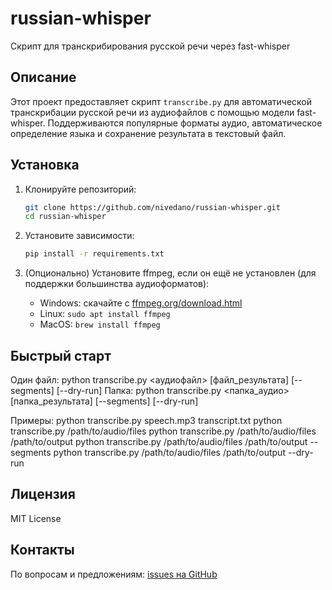 # russian-whisper

Скрипт для транскрибирования русской речи через fast-whisper

## Описание

Этот проект предоставляет скрипт `transcribe.py` для автоматической транскрибации русской речи из аудиофайлов с помощью модели fast-whisper. Поддерживаются популярные форматы аудио, автоматическое определение языка и сохранение результата в текстовый файл.

## Установка

1. Клонируйте репозиторий:

   ```bash
   git clone https://github.com/nivedano/russian-whisper.git
   cd russian-whisper
   ```

2. Установите зависимости:
  
   ```bash
   pip install -r requirements.txt
   ```

3. (Опционально) Установите ffmpeg, если он ещё не установлен (для поддержки большинства аудиоформатов):
   - Windows: скачайте с [ffmpeg.org/download.html](https://ffmpeg.org/download.html)
   - Linux: `sudo apt install ffmpeg`
   - MacOS: `brew install ffmpeg`

## Быстрый старт

Один файл: python transcribe.py <аудиофайл> [файл_результата] [--segments] [--dry-run]
Папка:     python transcribe.py <папка_аудио> [папка_результата] [--segments] [--dry-run]

Примеры:
  python transcribe.py speech.mp3 transcript.txt
  python transcribe.py /path/to/audio/files
  python transcribe.py /path/to/audio/files /path/to/output
  python transcribe.py /path/to/audio/files /path/to/output --segments
  python transcribe.py /path/to/audio/files /path/to/output --dry-run

## Лицензия

MIT License

## Контакты

По вопросам и предложениям: [issues на GitHub](https://github.com/nivedano/russian-whisper/issues)
